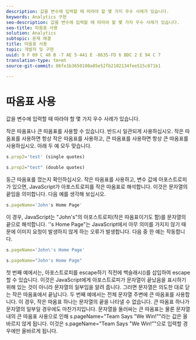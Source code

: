 ```yaml
---
description: 값을 변수에 입력할 때 따라야 할 몇 가지 우수 사례가 있습니다.
keywords: Analytics 구현
seo-description: 값을 변수에 입력할 때 따라야 할 몇 가지 우수 사례가 있습니다.
seo-title: 따옴표 사용
solution: Analytics
subtopic: 문제 해결
title: 따옴표 사용
topic: 개발자 및 구현
uuid: 9 F 09 C 48 B -7 AE 5-441 E -8635-FD 6 BDC 2 E 94 C 7
translation-type: tm+mt
source-git-commit: 86fe1b3650100a05e52fb2102134fee515c871b1

---
```



# 따옴표 사용

값을 변수에 입력할 때 따라야 할 몇 가지 우수 사례가 있습니다.

작은 따옴표나 큰 따옴표를 사용할 수 있습니다. 반드시 일관되게 사용하십시오. 작은 따옴표를 사용하면 항상 작은 따옴표를 사용하고, 큰 따옴표를 사용하면 항상 큰 따옴표를 사용하십시오. 아래 두 예 모두 맞습니다.

```js
s.prop2='test' (single quotes)
```

```js
s.prop2="test" (double quotes)
```

둥근 따옴표를 껐는지 확인하십시오. 작은 따옴표를 사용하고, 변수 값에 아포스트로피가 있으면, JavaScript가 아포스트로피를 작은 따옴표로 해석합니다. 이것은 문자열의 끝임을 의미합니다. 다음 예를 생각해 보십시오.

```js
s.pageName='John's Home Page'
```

이 경우, JavaScript는 "John's"의 아포스트로피(작은 따옴표이기도 함)를 문자열의 끝으로 해석합니다. ''s Home Page"는 JavaScript에서 아무 의미를 가지지 않기 때문에 이미지 요청이 발생하지 않게 하는 오류가 발생합니다. 다음 중 한 예는 작동합니다.

```js
s.pageName='John\'s Home Page'
```

```js
s.pageName="John's Home Page"
```

첫 번째 예에서는, 아포스트로피를 escape하기 직전에 백슬래시(\)를 삽입하여 escape할 수 있습니다. 이것은 JavaScript에게 아포스트로피가 문자열이 끝났음을 표시하기 위해 있는 것이 아니라 문자열의 일부임을 알려 줍니다. 그러면 문자열은 의도한 대로 닫는 작은 따옴표에서 끝납니다. 두 번째 예에서는 전체 문자열 주변에 큰 따옴표를 사용합니다. 이 경우, 작은 따옴표 하나는 문자열의 끝을 나타낼 수 없습니다. 큰 따옴표 하나가 문자열의 일부일 경우에도 마찬가지입니다. 문자열을 둘러싸는 큰 따옴표는 물론 문자열 내의 큰 따옴표 사용으로 인해 s.pageName="Team Says "We Win!""라는 값은 올바르지 않게 됩니다. 이것은 s.pageName="Team Says \"We Win!\""으로 입력할 경우에만 올바르게 됩니다.
